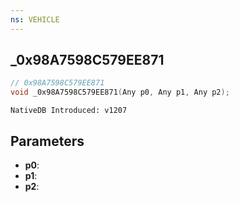 ```yaml
---
ns: VEHICLE
---
```

## _0x98A7598C579EE871

```c
// 0x98A7598C579EE871
void _0x98A7598C579EE871(Any p0, Any p1, Any p2);
```

```
NativeDB Introduced: v1207
```

## Parameters
* **p0**:
* **p1**:
* **p2**:
